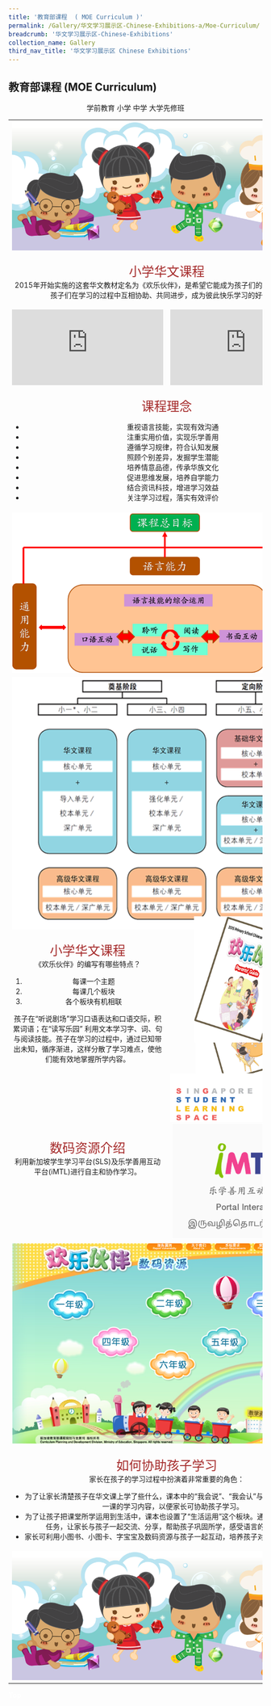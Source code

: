 ```yaml
---
title: '教育部课程  ( MOE Curriculum )'
permalink: /Gallery/华文学习展示区-Chinese-Exhibitions-a/Moe-Curriculum/
breadcrumb: '华文学习展示区-Chinese-Exhibitions'
collection_name: Gallery
third_nav_title: '华文学习展示区 Chinese Exhibitions'
---
```


##  	教育部课程  (MOE Curriculum)
<html>
<body>
<style>

 .tab img{
   width: 80%;
 }
  </style>
<div style="margin-top:auto;margin-bottom:auto;text-align:center;">
<div class="tab">
  <a href="#Prech"><div style="display:inline-block;" class="btnClass">学前教育</div></a>
  <a href="#Pri"><div style="display:inline-block;" class="btnClass">小学</div></a>
  <a href="#Sec"><div style="display:inline-block;" class="btnClass">中学</div></a>
  <a href="#PreU"><div style="display:inline-block;" class="btnClass">大学先修班</div></a><br/>

<div id="Pri" style="display:block;">
<table>
<tr><td colspan="2"><img src="/images/footerBanner.png"></td></tr>
 <tr><td colspan="2"><p><span style="color:#A52A2A;font-size:25px"> 小学华文课程 </span><br/>
  2015年开始实施的这套华文教材定名为《欢乐伙伴》，是希望它能成为孩子们的学习良伴，也希望孩子们在学习的过程中互相协助、共同进步，成为彼此快乐学习的好伙伴。
</p></td></tr>
 <tr>
  <p>
   <td> 
  <iframe src="https://www.youtube.com/embed/M5BPpRfkbO8" frameborder="0" allow="accelerometer; autoplay; encrypted-media; gyroscope; picture-in-picture" allowfullscreen></iframe></td> 
  <td>
  <iframe src="https://www.youtube.com/embed/M5BPpRfkbO8" frameborder="0" allow="accelerometer; autoplay; encrypted-media; gyroscope; picture-in-picture" allowfullscreen></iframe></td>
  </p>
 </tr>
 <tr><td colspan="2"><p><span style="color:#A52A2A;font-size:25px">课程理念 </span><br />
  <ul>
  <li>重视语言技能，实现有效沟通</li>
  <li>注重实用价值，实现乐学善用</li>
  <li>遵循学习规律，符合认知发展</li>
   <li>照顾个别差异，发掘学生潜能</li>
  <li>培养情意品德，传承华族文化</li>
  <li>促进思维发展，培养自学能力</li>
  <li>结合资讯科技，增进学习效益</li>
  <li>关注学习过程，落实有效评价</li>
</ul></p>
 </td></tr>
 <tr><td colspan="2"><img src="/images/Picture3.png"></td></tr>
<tr><td colspan="2"><img src="/images/Picture4.png"></td></tr>
 <tr><td>
 <p> <span style="color:#A52A2A;font-size:25px"> 小学华文课程 </span><br />
    《欢乐伙伴》的编写有哪些特点？
    <ol>
     <li>每课一个主题</li>
     <li>每课几个板块</li>
     <li>各个板块有机相联</li>
    </ol>
    孩子在“听说剧场”学习口语表达和口语交际，积累词语；在“读写乐园” 利用文本学习字、词、句与阅读技能。孩子在学习的过程中，通过已知带出未知，循序渐进，这样分散了学习难点，使他们能有效地掌握所学内容。
 </p></td>
 <td><img src="/images/Picture6.png" style="margin-bottom :-100px; width:200px;">
 <img src="/images/Picture7.png" style="margin-top:-230px; width:200px; margin-right:7px;" >
</td></tr>
 <tr><td><span style="color:#A52A2A;font-size:25px">数码资源介绍 </span><br/>利用新加坡学生学习平台(SLS)及乐学善用互动平台(iMTL)进行自主和协作学习。</td> <td><img src="/images/Slid8-1.png"><br/> <img src="/images/slide8-2.png"></td></tr>
 <tr><td colspan="2"><img src="/images/Picture2.png"></td></tr>
 <tr><td colspan="2">
 <p> <span style="color:#A52A2A;font-size:25px"> 如何协助孩子学习</span>
    <br/>家长在孩子的学习过程中扮演着非常重要的角色：
    <ul>
     <li>为了让家长清楚孩子在华文课上学了些什么，课本中的“我会说”、“我会认”与“我会写” 列出了每一课的学习内容，以便家长可协助孩子学习。</li>
     <li>为了让孩子把课堂所学运用到生活中，课本也设置了“生活运用”这个板块。通过一些小活动和小任务，让家长与孩子一起交流、分享，帮助孩子巩固所学，感受语言的实用价值。</li>
     <li>家长可利用小图书、小图卡、字宝宝及数码资源与孩子一起互动，培养孩子对华文华语的兴趣。</li>
    </ul>
 </p></td></tr>
 <tr><td colspan="2"><img style="width:100%" src="/images/footerBanner.png"></td></tr>
</table>
</div>

</div>
</div>

<div class="btntop"><a href="#top" style="text-decoration:none;"><span style="color:white"><b>Top</b></span></a></div>

